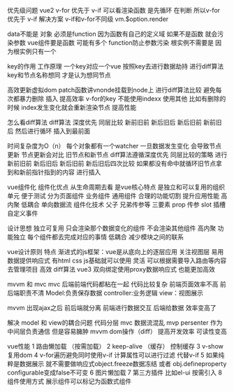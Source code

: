 优先级问题  vue2 v-for 优先于 v-if  可以看渲染函数 是先循环 在判断  所以v-for 优先于 v-if 
解决方案 v-if和v-for不同级   vm.$option.render


data不能是 对象 必须是function 因为函数有自己的定义域  如果不是函数 就会污染参数
vue组件要是函数 可能有多个 function防止参数污染 根实例不需要是 因为根实例只有一个



key的作用 工作原理
一个key对应一个vue 按照key去进行数据劫持 进行diff算法 key和节点名称想同 才是认为想同节点

高效更新虚拟dom patch函数讲vnonde挂载到node上 进行diff算法比较 避免每次都暴力删除 插入 提高效率
 v-for的key 不能使用indexx 使用其他 比如有删除的时候 index发生变化就会重新渲染节点 提高性能



 怎么看diff算法
 diff算法 深度优先 同层比较
 新前旧前
 新后旧后
 新后旧前
 新前旧后
 然后进行循环 插入到最前面

 时间复杂度为O（n）
 每个对象都有一个watcher 一旦数据发生变化 会导致节点更新
 节点更新会对比 旧节点和新节点
 diff算法遵循深度优先 同层比较的策略 进行新前旧前 新后旧后
 新后旧前 新后旧后四次比较 如果都没有命中就循环旧节点拿到和新前指针指到的内容 进行插入


 vue组件化  组件化优点 从生命周期去看 
  是vue核心特点 是独立和可以复用的组织单元 便于测试 分为页面组件 业务组件 通用组件
  合理的功能切割 提升应用性能 高内聚 低耦合 单向数据流
  组件化技术 父子 兄弟传参等
  三要素 
  prop 传参
  slot 插槽
  自定义事件

  设计思想 
  独立可复用 只会渲染那个数据变化的组件 不会渲染其他组件
  高内聚 功能独立  每个组件都去完成对应的事情
  低耦合 减少模块之间的联系


  vue设计原则
  特点 
  渐进式的js框架：vue是从底向上的逐层应用 关注视图层 
  易用 数据提供响应式 有html css js基础就可以使用
  灵活 可以根据需要导入路由等内容去管理项目
  高效  diff算法  vue3 双向绑定使用proxy数据响应式 也能更加高效


mvvm 和 mvc
mvc 后端前端代码都粘在一起 代码比较复杂  前端页面效率不高 前后端职责不清
Model:负责保存数据
controller:业务逻辑
view：视图展示

mvvm 出现ajax之后 前后端就分离 前端进行数据交互 后端给数据 效率变高了


解决 model 和 view的耦合问题 
代码分层 mvc 数据流混乱
mvp persenter 作为中间层负责通信 但是容易臃肿
mvvm dom操作（diff） 提高开发效率 可读性变高


vue性能
1 路由懒加载  （按需加载）
2 keep-alive （缓存） 控制缓存
3 v-show复用dom
4 v-for遍历避免同时使用v-if 计算属性可以进行过滤 代替v-if
5 如果纯粹是数据展示 就不需要做响应式object.freeze数据冻结 或者 obj.defineproperty configurable变成false不可变
6 图片懒加载
7 第三方插件 比如el-ui 按需引入 
8 组件使用方式 展示组件可以标记为函数式组件 <template functional><template>
9 子组件分割
10 频繁使用计算属性会导致性能降低 可以变成一个变量
11 ssr 


vue3 新特性
更快 

1 虚拟dom重写 编译会有更多报错 增加了元素节点判断 比如子元素判断 是否有 有多少个 有没有key等之类的都有参数去判断
2 优化slots 减少不必要的渲染
3 静态树 静态属性的提升
4 数据绑定proxy  兼容性变差了 ie11不兼容

更小 
1 通过tree shaking去优化核心库 代码打包会更小

更容易维护
1 ts+模块化  代码检测 错误检测

更加友好
1 运行编译器核心与平台无关 

容易使用
1 ts报错
2 调试
3 响应式更快



vue项目优化 
1 代码
路由懒加载
图片懒加载
第三方插件按需引入
v-if 和 v-show 使用
v-for遍历不使用index 使用唯一的key 如果进行删除 index会变化要重新渲染

2 webpack优化
webpack对图片进行压缩
提取公共代码  js css进行提取
模板预编译
字体文件压缩

3 web
gzip压缩
浏览器缓存  避免重新加载数据
cdn使用 



vue模板编译
 将template转化为render函数的过程
 第一步 模板字符串转换成ast虚拟树
 第二步 对ast进行静态节点标记 用来渲染虚拟dom
 第三部 生成render函数（h函数）

 vue.extends
 使用vue构造器 创建一个子类

<div id="mount-point"></div>
// 创建构造器
var Profile = Vue.extend({
  template: '<p>{{firstName}} {{lastName}} aka {{alias}}</p>',
  data: function () {
    return {
      firstName: 'Walter',
      lastName: 'White',
      alias: 'Heisenberg'
    }
  }
})
// 创建 Profile 实例，并挂载到一个元素上。
new Profile().$mount('#mount-point')

使用：从接口动态渲染组件 

nextick
nextick中的回调实在下次dom更新循环结束之后执行的延迟回调 修改数据之后立即使用这个方法 获取更新后的dom


diff算法 最小量更新 key看是否是同一节点 key sel（同层比较） vue3 还加了 判断  v-for要有key 没有key没次都是暴力删除再添加新的 消耗性能
新前旧前 新后旧后  新后旧前 新前旧后 没有就循环 有了 就++

组件调用顺序 先父后子 组件渲染完成是先子后父
组建销毁操作 先父后子 销毁完成的顺序是先子后父


加载渲染过程
父 beforecreate -> 父 created -> 父 beforeMount > 子 beforeCreate -> 子 created -> 子 beforeMount -> 子 Mounted  -> 父 mounted

自组件更新
父 beforeUpdate -> 子 beforeUpdate -> 子 updated -> 父 updated

销毁过程 
父 beforedestroy -> 子 beforedestroy -> 子 detroyed -> 父 destroyed

自定义指令 原理是什么
指令的本质是装饰器 给html添加自定义功能

自定义指令有五个生命周期
bind 只调用一次 指令第一次绑定元素时调用 这个钩子函数可以定义绑定时执行一次的初始化动作
inserted 被绑元素插入父节点
update 被绑元素锁在模板更新时调用
componentUpdated 模板完成一次更新周期时调用
unbind   解除绑定

定义自定义指令
vue.directive(指令名,{bind:function(el,binding){}})

原理 
生成ast语法树 添加directives属性
通过genDirectives生成指令代码
patch前将指令的钩子提取到回调函数中，在patch里面写下相应的钩子
知悉对应指令调用该语法



computed 和 watch
watch     是监听里面数据发生变化才响应 一对多 可以不用return   immediate第一次加载
computed  必须return 是计算某一个属性的变化 如果一个值改变了 才会去返回  多对一


computed和methods
computed 有缓存 多次调用时计算属性只会调用一次
methods  没有缓存 调用方法几次就执行几次


created 和mounted
created 在模板渲染成html前调用
mounted 渲染成html时候调用


eventBus 和 vuex
eventBus适合少量数据 数据不同步
vuex 数据量大 数据同步

生命周期
beforecreate  创建vue示例之前的钩子函数
created 实例创建完成之后的钩子函数
beforemount 开始挂载编译
mounted 页面加载完成 
beforeupdate 试试监控数据变化
updated 页面和data保持同步
beforeDestory vue实例方法都还可以使用 马上进入销毁
destored  组件销毁 方法不可用

nexttick
类似于一个settimeout为0 判断promise是否存在 如果存在就是微任务

数据更新只会调用一次


